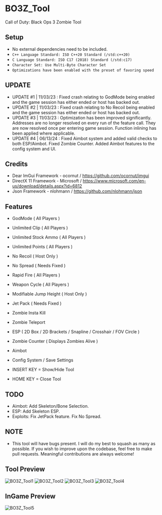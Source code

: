 # BO3Z_Tool
Call of Duty: Black Ops 3 Zombie Tool

## Setup
* No external dependencies need to be included.
* ```C++ Language Standard: ISO C++20 Standard (/std:c++20)```
* ```C Language Standard: ISO C17 (2018) Standard (/std:c17)```
* ```Character Set: Use Multi-Byte Character Set```
* ```Optimizations have been enabled with the preset of favoring speed```

## UPDATE
* UPDATE #1 | 11/03/23 : Fixed crash relating to GodMode being enabled and the game session has either ended or host has backed out.
* UPDATE #2 | 11/03/23 : Fixed crash relating to No Recoil being enabled and the game session has either ended or host has backed out.
* UPDATE #3 | 11/03/23 : Optimization has been improved significantly. Addresses are no longer resolved on every run of the feature call. They are now resolved once per entering game session. Function inlining has been applied where applicable.
* UPDATE #4 | 06/13/24 : Fixed Aimbot system and added valid checks to both ESP/Aimbot. Fixed Zombie Counter. Added Aimbot features to the config system and UI.

## Credits
* Dear ImGui Framework - ocornut / https://github.com/ocornut/imgui
* DirectX 11 Framework - Microsoft / https://www.microsoft.com/en-us/download/details.aspx?id=6812
* Json Framework - nlohmann / https://github.com/nlohmann/json

## Features
* GodMode ( All Players )
* Unlimited Clip ( All Players )
* Unlimited Stock Ammo ( All Players )
* Unlimited Points ( All Players )
* No Recoil ( Host Only )
* No Spread ( Needs Fixed )
* Rapid Fire ( All Players )
* Weapon Cycle ( All Players )
* Modifiable Jump Height ( Host Only )
* Jet Pack ( Needs Fixed )
* Zombie Insta Kill
* Zombie Teleport
* ESP ( 2D Box / 2D Brackets / Snapline / Crosshair / FOV Circle )
* Zombie Counter ( Displays Zombies Alive )
* Aimbot
* Config System / Save Settings

* INSERT KEY = Show/Hide Tool
* HOME KEY = Close Tool

## TODO
* Aimbot: Add Skeleton/Bone Selection.
* ESP: Add Skeleton ESP.
* Exploits: Fix JetPack feature. Fix No Spread.

## NOTE
* This tool will have bugs present. I will do my best to squash as many as possible. If you wish to improve upon the codebase, feel free to make pull requests. Meaningful contributions are always welcome!

## Tool Preview
![BO3Z_Tool1](https://i.imgur.com/gg6Xb7b.png)
![BO3Z_Tool2](https://imgur.com/8yXPiDe)
![BO3Z_Tool3](https://imgur.com/Z2RxKuA)
![BO3Z_Tool4](https://imgur.com/yl4hWYL)

## InGame Preview
![BO3Z_Tool5](https://imgur.com/ZU474vy)